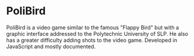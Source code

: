 # PoliBird
PoliBird is a video game similar to the famous "Flappy Bird" but with a graphic interface addressed to the Polytechnic University of SLP. He also has a greater difficulty adding shots to the video game. Developed in JavaScript and mostly documented.
